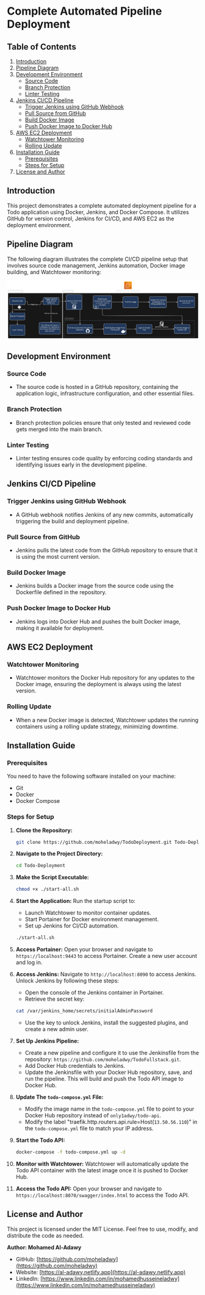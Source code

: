 # Complete Automated Pipeline Deployment

## Table of Contents

1. [Introduction](#introduction)
2. [Pipeline Diagram](#pipeline-diagram)
3. [Development Environment](#development-environment)
    - [Source Code](#source-code)
    - [Branch Protection](#branch-protection)
    - [Linter Testing](#linter-testing)
4. [Jenkins CI/CD Pipeline](#jenkins-ci-cd-pipeline)
    - [Trigger Jenkins using GitHub Webhook](#trigger-jenkins-using-github-webhook)
    - [Pull Source from GitHub](#pull-source-from-github)
    - [Build Docker Image](#build-docker-image)
    - [Push Docker Image to Docker Hub](#push-docker-image-to-docker-hub)
5. [AWS EC2 Deployment](#aws-ec2-deployment)
    - [Watchtower Monitoring](#watchtower-monitoring)
    - [Rolling Update](#rolling-update)
6. [Installation Guide](#installation-guide)
    - [Prerequisites](#prerequisites)
    - [Steps for Setup](#steps-for-setup)
7. [License and Author](#license-and-author)

## Introduction

This project demonstrates a complete automated deployment pipeline for a Todo application using Docker, Jenkins, and Docker Compose. It utilizes GitHub for version control, Jenkins for CI/CD, and AWS EC2 as the deployment environment.

## Pipeline Diagram

The following diagram illustrates the complete CI/CD pipeline setup that involves source code management, Jenkins automation, Docker image building, and Watchtower monitoring:

![Complete Automated Pipeline Deployment](Diagram/complete-automated-pipeline-deployment.svg)

## Development Environment

### Source Code

-   The source code is hosted in a GitHub repository, containing the application logic, infrastructure configuration, and other essential files.

### Branch Protection

-   Branch protection policies ensure that only tested and reviewed code gets merged into the main branch.

### Linter Testing

-   Linter testing ensures code quality by enforcing coding standards and identifying issues early in the development pipeline.

## Jenkins CI/CD Pipeline

### Trigger Jenkins using GitHub Webhook

-   A GitHub webhook notifies Jenkins of any new commits, automatically triggering the build and deployment pipeline.

### Pull Source from GitHub

-   Jenkins pulls the latest code from the GitHub repository to ensure that it is using the most current version.

### Build Docker Image

-   Jenkins builds a Docker image from the source code using the Dockerfile defined in the repository.

### Push Docker Image to Docker Hub

-   Jenkins logs into Docker Hub and pushes the built Docker image, making it available for deployment.

## AWS EC2 Deployment

### Watchtower Monitoring

-   Watchtower monitors the Docker Hub repository for any updates to the Docker image, ensuring the deployment is always using the latest version.

### Rolling Update

-   When a new Docker image is detected, Watchtower updates the running containers using a rolling update strategy, minimizing downtime.

## Installation Guide

### Prerequisites

You need to have the following software installed on your machine:

-   Git
-   Docker
-   Docker Compose

### Steps for Setup

1. **Clone the Repository:**

    ```bash
    git clone https://github.com/moheladwy/TodoDeployment.git Todo-Deployment
    ```

2. **Navigate to the Project Directory:**

    ```bash
    cd Todo-Deployment
    ```

3. **Make the Script Executable:**

    ```bash
    chmod +x ./start-all.sh
    ```

4. **Start the Application:**
   Run the startup script to:

    - Launch Watchtower to monitor container updates.
    - Start Portainer for Docker environment management.
    - Set up Jenkins for CI/CD automation.

    ```bash
    ./start-all.sh
    ```

5. **Access Portainer:**
   Open your browser and navigate to `https://localhost:9443` to access Portainer. Create a new user account and log in.

6. **Access Jenkins:**
   Navigate to `http://localhost:8090` to access Jenkins. Unlock Jenkins by following these steps:

    - Open the console of the Jenkins container in Portainer.
    - Retrieve the secret key:

    ```bash
    cat /var/jenkins_home/secrets/initialAdminPassword
    ```

    - Use the key to unlock Jenkins, install the suggested plugins, and create a new admin user.

7. **Set Up Jenkins Pipeline:**

    - Create a new pipeline and configure it to use the Jenkinsfile from the repository:
      `https://github.com/moheladwy/TodoFullstack.git`.
    - Add Docker Hub credentials to Jenkins.
    - Update the Jenkinsfile with your Docker Hub repository, save, and run the pipeline. This will build and push the Todo API image to Docker Hub.

8. **Update The `todo-compose.yml` File:**

   - Modify the image name in the `todo-compose.yml` file to point to your Docker Hub repository instead of `only1adwy/todo-api`.
   - Modify the label "traefik.http.routers.api.rule=Host(`13.50.56.110`)" in the `todo-compose.yml` file to match your IP address.

9. **Start the Todo API:**

    ```bash
    docker-compose -f todo-compose.yml up -d
    ```

10. **Monitor with Watchtower:**
    Watchtower will automatically update the Todo API container with the latest image once it is pushed to Docker Hub.

11. **Access the Todo API:**
    Open your browser and navigate to `https://localhost:8070/swagger/index.html` to access the Todo API.

## License and Author

This project is licensed under the MIT License. Feel free to use, modify, and distribute the code as needed.

**Author: Mohamed Al-Adawy**

-   GitHub: [https://github.com/moheladwy](https://github.com/moheladwy)
-   Website: [https://al-adawy.netlify.app](https://al-adawy.netlify.app)
-   LinkedIn: [https://www.linkedin.com/in/mohamedhusseineladwy](https://www.linkedin.com/in/mohamedhusseineladwy)
